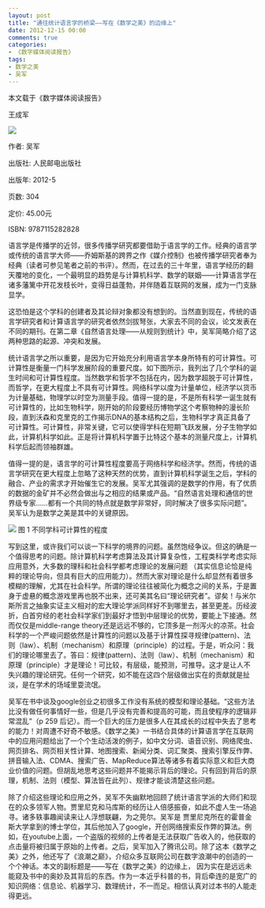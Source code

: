 ```yaml
---
layout: post
title: "通往统计语言学的桥梁——写在《数学之美》的边缘上"
date: 2012-12-15 00:00
comments: true
categories: 
- 《数字媒体阅读报告》
tags:
- 数学之美
- 吴军
---
```



本文载于《数字媒体阅读报告》 


王成军
 

![](http://img3.douban.com/lpic/s9114855.jpg)

作者: 吴军 

出版社: 人民邮电出版社

出版年: 2012-5

页数: 304

定价: 45.00元

ISBN: 9787115282828

语言学是传播学的近邻，很多传播学研究都要借助于语言学的工作。经典的语言学或传统的语言学大师——乔姆斯基的跨界之作《媒介控制》也被传播学研究者奉为经典（读者可参见笔者之前的书评）。然而，在过去的三十年里，语言学经历的翻天覆地的变化，一个最明显的趋势是与计算机科学、数学的联姻——计算语言学在诸多藩篱中开花发枝长叶，变得日益蓬勃，并伴随着互联网的发展，成为一门支脉显学。

这恐怕是这个学科的创建者及其论辩对象都没有想到的。当然直到现在，传统的语言学研究者和计算语言学的研究者依然剑拔弩张，大家去不同的会议，论文发表在不同的期刊。在第二章《自然语言处理——从规则到统计》中，吴军简略介绍了这两种思路的起源、冲突和发展。

统计语言学之所以重要，是因为它开始充分利用语言学本身所特有的可计算性。可计算性是衡量一门科学发展阶段的重要尺度。如下图所示，我列出了几个学科的诞生时间和可计算性程度。当然数学和哲学不包括在内，因为数学超脱于可计算性，而哲学，在更大程度上不具有可计算性。网络科学以度为计量单位，经济学以货币为计量基础，物理学以时空为测量手段。值得一提的是，不是所有科学一诞生就有可计算性的，比如生物科学，刚开始的阶段要经历博物学这个考察物种的漫长阶段，直到沃森和克里克的工作揭示DNA的基本结构之后，生物科学才真正具备了可计算性。可计算性，非常关键，它可以使得学科在短期飞跃发展，分子生物学如此，计算机科学如此。正是将计算机科学置于比特这个基本的测量尺度上，计算机科学后起而领袖群雄。

值得一提的是，语言学的可计算性程度要高于网络科学和经济学。然而，传统的语言学研究在更大程度上忽略了这种天然的优势，直到计算机科学诞生之后，学科的融合、产业的需求才开始催生它的发展。吴军尤其强调的是数学的作用，有了优质的数据的金矿并不必然会做出与之相应的结果或产品。“自然语言处理和通信的世界级专家……都有一个共同的特点就是数学非常好，同时解决了很多实际问题”。吴军认为是数学之美是其中的关键原因。


 ![](http://weblab.com.cityu.edu.hk/blog/chengjun/files/2012/09/outline.png)
图 1  不同学科可计算性的程度

写到这里，或许我们可以谈一下科学的境界的问题。虽然饱经争议。但这的确是一个值得思考的问题。除计算机科学考虑算法及其计算复杂性，工程类科学考虑实际应用意外，大多数的理科和社会科学都考虑理论的发展问题 （其实信息论恰是纯粹的理论导向，但具有巨大的应用能力）。然而大家对理论是什么却显然有着很多模糊的理解，尤其在社会科学。所谓的理论往往被简化为概念之间的关系，于是置身于虚悬的概念游戏里再也脱不出来，还可美其名曰“理论研究者”。谬矣！与米尔斯所言之抽象实证主义相对的宏大理论学派同样好不到哪里去，甚至更差。历经波折，白首穷经的老社会科学家们到最好才悟到中层理论的优势，要能上下接通。然而仅仅是middle-range theory还是远远不够的，它顶多是一剂泻火的凉茶。社会科学的一个严峻问题依然是计算性的问题以及基于计算性探寻规律(pattern)、法则（law）、机制（mechanism）和原理（principle）的过程。于是，听众问：我们的理论哪里去了。答曰：规律(pattern)、法则（law）、机制（mechanism）和原理（principle）才是理论！可比较，有层级，能预测，可推导。这才是让人不失兴趣的理论研究。任何一个研究，如不能在这四个层级做出实在的贡献就是扯淡，是在学术的场域里耍流氓。

吴军在书中谈及google创业之初很多工作没有系统的模型和理论基础。“这些方法比没有做任何事情好一些，但是几乎没有完善和提高的可能，而且使程序的逻辑非常混乱”（p 259 后记）。而一个巨大的压力是很多人在其成长的过程中失去了思考的能力！对周遭不好奇不敏感。《数学之美》一书结合具体的计算语言学在互联网中的应用问题给出了一个个生动活泼的例子，如中文分词、语音识别、网络爬虫、网页排名、网页相关性计算、地图搜索、新闻分类、词汇聚类、搜索引擎反作弊、拼音输入法、CDMA、搜索广告、MapReduce算法等诸多有着实际意义和巨大商业价值的问题。但胡乱地思考这些问题并不能揭示背后的理论。只有回到背后的原理，机制、法则（模型、算法皆在此列）、规律才能谈清楚这些问题。

除了介绍这些理论和应用之外，吴军不失幽默地回顾了统计语言学派的大师们和现在的众多领军人物。贾里尼克和马库斯的经历让人倍感振奋，如此不虚人生一场追寻。诸多轶事趣闻读来让人浮想联翩，为之莞尔。吴军是 贾里尼克所在的霍普金斯大学拿到的博士学位，其后他加入了google，开创网络搜索反作弊的算法。例如，在youtube上面，一个盗版的视频的上传者是无法获取广告收入的，他获取的点击量将被归属于原始的上传者。之后，吴军加入了腾讯公司。除了这本《数学之美》之外，他还写了《浪潮之巅》，介绍众多互联网公司在数字浪潮中的创造的一个个神话。本文的副标题是——写在《数学之美》的边缘上， 因为实在是远远未能窥及书中的奥妙及其背后的东西。作为一本近乎科普的书，背后牵连的是宽广的知识网络：信息论、机器学习、数理统计，不一而足。相信认真对过本书的人能走得更远。
	
	
	
	


